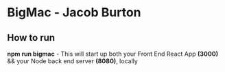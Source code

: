 # BigMac - Jacob Burton

## How to run
**npm run bigmac** -
This will start up both your Front End React App **(3000)** && your Node back end server **(8080)**, locally